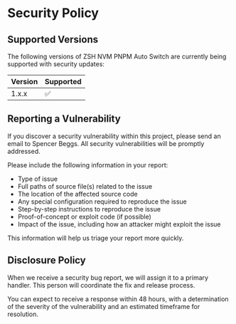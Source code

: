 # Security Policy

## Supported Versions

The following versions of ZSH NVM PNPM Auto Switch are currently being supported with security updates:

| Version | Supported          |
| ------- | ------------------ |
| 1.x.x   | :white_check_mark: |

## Reporting a Vulnerability

If you discover a security vulnerability within this project, please send an email to Spencer Beggs. All security vulnerabilities will be promptly addressed.

Please include the following information in your report:

- Type of issue
- Full paths of source file(s) related to the issue
- The location of the affected source code
- Any special configuration required to reproduce the issue
- Step-by-step instructions to reproduce the issue
- Proof-of-concept or exploit code (if possible)
- Impact of the issue, including how an attacker might exploit the issue

This information will help us triage your report more quickly.

## Disclosure Policy

When we receive a security bug report, we will assign it to a primary handler. This person will coordinate the fix and release process.

You can expect to receive a response within 48 hours, with a determination of the severity of the vulnerability and an estimated timeframe for resolution.
